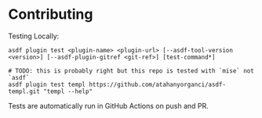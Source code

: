 # Contributing

Testing Locally:

```shell
asdf plugin test <plugin-name> <plugin-url> [--asdf-tool-version <version>] [--asdf-plugin-gitref <git-ref>] [test-command*]

# TODO: this is probably right but this repo is tested with `mise` not `asdf`
asdf plugin test templ https://github.com/atahanyorganci/asdf-templ.git "templ --help"
```

Tests are automatically run in GitHub Actions on push and PR.
